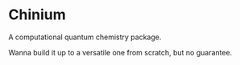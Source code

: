 # Chinium
A computational quantum chemistry package.

Wanna build it up to a versatile one from scratch, but no guarantee.
